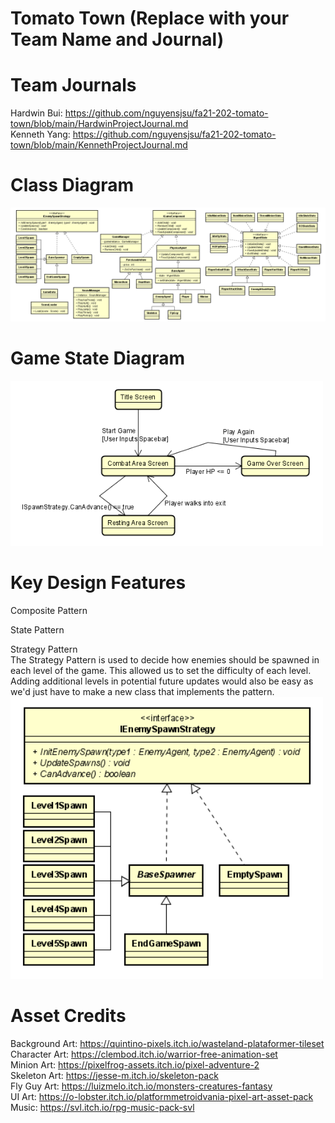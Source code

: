 # Tomato Town (Replace with your Team Name and Journal)

# Team Journals
Hardwin Bui: https://github.com/nguyensjsu/fa21-202-tomato-town/blob/main/HardwinProjectJournal.md<br>
Kenneth Yang: https://github.com/nguyensjsu/fa21-202-tomato-town/blob/main/KennethProjectJournal.md

# Class Diagram

<img src="images/class-diagram.png" width="1100">

# Game State Diagram

<img src="images/game-state-diagram.png" width="500">

# Key Design Features

Composite Pattern

State Pattern

Strategy Pattern<br>
The Strategy Pattern is used to decide how enemies should be spawned in each level of the game. This allowed us to set the difficulty of each level. Adding additional levels in potential future updates would also be easy as we'd just have to make a new class that implements the pattern.
<img src="images/strategy-pattern.png" width="500">

# Asset Credits

Background Art:
https://quintino-pixels.itch.io/wasteland-plataformer-tileset<br>
Character Art:
https://clembod.itch.io/warrior-free-animation-set<br>
Minion Art:
https://pixelfrog-assets.itch.io/pixel-adventure-2<br>
Skeleton Art:
https://jesse-m.itch.io/skeleton-pack<br>
Fly Guy Art:
https://luizmelo.itch.io/monsters-creatures-fantasy<br>
UI Art:
https://o-lobster.itch.io/platformmetroidvania-pixel-art-asset-pack<br>
Music:
https://svl.itch.io/rpg-music-pack-svl
